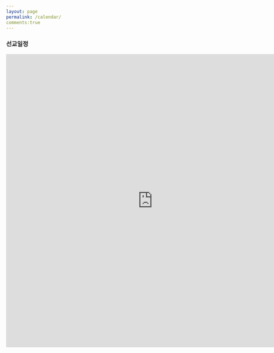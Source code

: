 ```yaml
---
layout: page
permalink: /calendar/
comments:true
---
```


<h3>선교일정 </h3>
<div class="googleCalendar">
<iframe src="https://calendar.google.com/calendar/embed?showTitle=0&amp;showNav=0&amp;showPrint=0&amp;showTabs=0&amp;showCalendars=0&amp;mode=WEEK&amp;height=800&amp;wkst=1&amp;bgcolor=%23ffffff&amp;src=vukcl386ub6tmo46jo10bpn7h8%40group.calendar.google.com&amp;color=%2323164E&amp;ctz=Asia%2FSeoul" style="border-width:0" width="800" height="800" frameborder="0" scrolling="no"></iframe>
  </div>